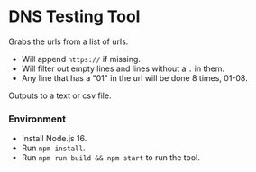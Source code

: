 # DNS Testing Tool

Grabs the urls from a list of urls.
* Will append `https://` if missing.
* Will filter out empty lines and lines without a `.` in them.
* Any line that has a "01" in the url will be done 8 times, 01-08.

Outputs to a text or csv file.

### Environment
* Install Node.js 16.
* Run `npm install`.
* Run `npm run build && npm start` to run the tool.